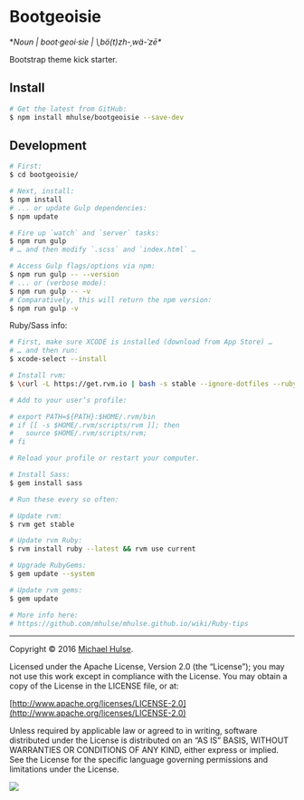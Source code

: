 # Bootgeoisie

**Noun | boot·geoi·sie | \ˌbö(t)zh-ˌwä-ˈzē\**

Bootstrap theme kick starter.

## Install

```bash
# Get the latest from GitHub:
$ npm install mhulse/bootgeoisie --save-dev
```

## Development

```bash
# First:
$ cd bootgeoisie/

# Next, install:
$ npm install
# ... or update Gulp dependencies:
$ npm update

# Fire up `watch` and `server` tasks:
$ npm run gulp
# … and then modify `.scss` and `index.html` …

# Access Gulp flags/options via npm:
$ npm run gulp -- --version
# ... or (verbose mode):
$ npm run gulp -- -v
# Comparatively, this will return the npm version:
$ npm run gulp -v
```

Ruby/Sass info:

```bash
# First, make sure XCODE is installed (download from App Store) …
# … and then run:
$ xcode-select --install

# Install rvm:
$ \curl -L https://get.rvm.io | bash -s stable --ignore-dotfiles --ruby

# Add to your user’s profile:

# export PATH=${PATH}:$HOME/.rvm/bin
# if [[ -s $HOME/.rvm/scripts/rvm ]]; then
#   source $HOME/.rvm/scripts/rvm;
# fi

# Reload your profile or restart your computer.

# Install Sass:
$ gem install sass

# Run these every so often:

# Update rvm:
$ rvm get stable

# Update rvm Ruby:
$ rvm install ruby --latest && rvm use current

# Upgrade RubyGems:
$ gem update --system

# Update rvm gems:
$ gem update

# More info here:
# https://github.com/mhulse/mhulse.github.io/wiki/Ruby-tips
```
---

Copyright © 2016 [Michael Hulse](http://mky.io).

Licensed under the Apache License, Version 2.0 (the “License”); you may not use this work except in compliance with the License. You may obtain a copy of the License in the LICENSE file, or at:

[http://www.apache.org/licenses/LICENSE-2.0](http://www.apache.org/licenses/LICENSE-2.0)

Unless required by applicable law or agreed to in writing, software distributed under the License is distributed on an “AS IS” BASIS, WITHOUT WARRANTIES OR CONDITIONS OF ANY KIND, either express or implied. See the License for the specific language governing permissions and limitations under the License.

<img src="https://github.global.ssl.fastly.net/images/icons/emoji/octocat.png">
